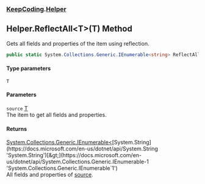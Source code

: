 ### [KeepCoding](KeepCoding.md 'KeepCoding').[Helper](KeepCoding_Helper.md 'KeepCoding.Helper')
## Helper.ReflectAll&lt;T&gt;(T) Method
Gets all fields and properties of the item using reflection.  
```csharp
public static System.Collections.Generic.IEnumerable<string> ReflectAll<T>(this T source);
```
#### Type parameters
<a name='KeepCoding_Helper_ReflectAll_T_(T)_T'></a>
`T`  
  
#### Parameters
<a name='KeepCoding_Helper_ReflectAll_T_(T)_source'></a>
`source` [T](KeepCoding_Helper_ReflectAll_T_(T).md#KeepCoding_Helper_ReflectAll_T_(T)_T 'KeepCoding.Helper.ReflectAll&lt;T&gt;(T).T')  
The item to get all fields and properties.
  
#### Returns
[System.Collections.Generic.IEnumerable&lt;](https://docs.microsoft.com/en-us/dotnet/api/System.Collections.Generic.IEnumerable-1 'System.Collections.Generic.IEnumerable`1')[System.String](https://docs.microsoft.com/en-us/dotnet/api/System.String 'System.String')[&gt;](https://docs.microsoft.com/en-us/dotnet/api/System.Collections.Generic.IEnumerable-1 'System.Collections.Generic.IEnumerable`1')  
All fields and properties of [source](KeepCoding_Helper_ReflectAll_T_(T).md#KeepCoding_Helper_ReflectAll_T_(T)_source 'KeepCoding.Helper.ReflectAll&lt;T&gt;(T).source').
